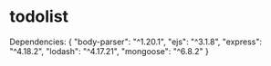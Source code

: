 # todolist

Dependencies: {
    "body-parser": "^1.20.1",
    "ejs": "^3.1.8",
    "express": "^4.18.2",
    "lodash": "^4.17.21",
    "mongoose": "^6.8.2"
  }
